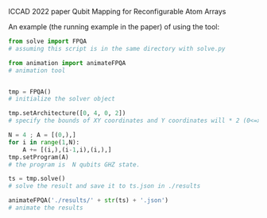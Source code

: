 
ICCAD 2022 paper Qubit Mapping for Reconfigurable Atom Arrays

An example (the running example in the paper) of using the tool:

```python
from solve import FPQA
# assuming this script is in the same directory with solve.py

from animation import animateFPQA
# animation tool


tmp = FPQA()
# initialize the solver object

tmp.setArchitecture([0, 4, 0, 2])
# specify the bounds of XY coordinates and Y coordinates will * 2 (0<=x<4 and -2<y<2).

N = 4 ; A = [(0,),]
for i in range(1,N):
    A += [(i,),(i-1,i),(i,),]
tmp.setProgram(A)
# the program is  N qubits GHZ state.

ts = tmp.solve()
# solve the result and save it to ts.json in ./results

animateFPQA('./results/' + str(ts) + '.json')
# animate the results
```
